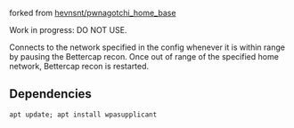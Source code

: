 forked from [hevnsnt/pwnagotchi_home_base](https://github.com/hevnsnt/pwnagotchi_home_base)

Work in progress: DO NOT USE.

Connects to the network specified in the config whenever it is within range by pausing the Bettercap recon. Once out of range of the specified home network, Bettercap recon is restarted.

## Dependencies
```
apt update; apt install wpasupplicant
```
